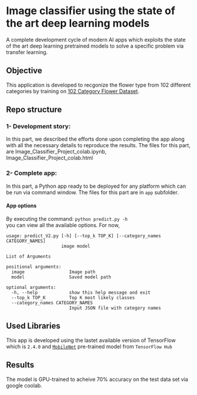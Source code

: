 # Image classifier using the state of the art deep learning models 
A complete development cycle of modern AI apps which exploits the state of the art deep learning pretrained models to solve a specific problem via transfer learning. 

## Objective
This application is developed to recgonize the flower type from 102 different categories by training on [102 Category Flower Dataset](https://www.robots.ox.ac.uk/~vgg/data/flowers/102/index.html). 

## Repo structure
### 1- Development story: 
In this part, we described the efforts done upon completing the app along with all the necessary details to reproduce the results. 
The files for this part, are Image_Classifier_Project_colab.ipynb, Image_Classifier_Project_colab.html
### 2- Complete app: 
In this part, a Python app ready to be deployed for any platform which can be run via command window. 
The files for this part are in `app` subfolder. 
#### App options
By executing the command:
`python predict.py -h`  
you can view all the available options. For now,   

```
usage: predict_V2.py [-h] [--top_k TOP_K] [--category_names CATEGORY_NAMES]
                     image model

List of Arguments

positional arguments:
  image                 Image path
  model                 Saved model path

optional arguments:
  -h, --help            show this help message and exit
  --top_k TOP_K         Top K most likely classes
  --category_names CATEGORY_NAMES
                        Input JSON file with category names
```
                        
## Used Libraries 
This app is developed using the lastet available version of TensorFlow which is `2.4.0` and [`MobileNet`](https://tfhub.dev/google/tf2-preview/mobilenet_v2/feature_vector/4) pre-trained model from `TensorFlow Hub`
## Results
The model is GPU-trained to acheive 70% accuracy on the test data set via google coolab. 
 
